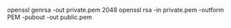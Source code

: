 openssl genrsa -out private.pem 2048
openssl rsa -in private.pem -outform PEM -pubout -out public.pem

